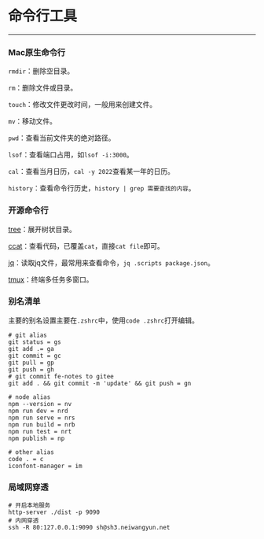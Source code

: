 # 命令行工具

------

### Mac原生命令行

`rmdir`：删除空目录。

`rm`：删除文件或目录。

`touch`：修改文件更改时间，一般用来创建文件。

`mv`：移动文件。

`pwd`：查看当前文件夹的绝对路径。

`lsof`：查看端口占用，如`lsof -i:3000`。

`cal`：查看当月日历，`cal -y 2022`查看某一年的日历。

`history`：查看命令行历史，`history | grep 需要查找的内容`。



### 开源命令行

[tree](https://github.com/owenthereal/ccat)：展开树状目录。

[ccat](https://github.com/owenthereal/ccat)：查看代码，已覆盖`cat`，直接`cat file`即可。

[jq](https://github.com/owenthereal/ccat)：读取jq文件，最常用来查看命令，`jq .scripts package.json`。

[tmux](https://github.com/tmux/tmux)：终端多任务多窗口。



### 别名清单

主要的别名设置主要在`.zshrc`中，使用`code .zshrc`打开编辑。

```shell
# git alias
git status = gs
git add .= ga
git commit = gc
git pull = gp
git push = gh
# git commit fe-notes to gitee
git add . && git commit -m 'update' && git push = gn
```

```shell
# node alias
npm --version = nv
npm run dev = nrd
npm run serve = nrs
npm run build = nrb
npm run test = nrt
npm publish = np
```

```shell
# other alias
code . = c
iconfont-manager = im
```



### 局域网穿透

```shell
# 开启本地服务
http-server ./dist -p 9090
# 内网穿透
ssh -R 80:127.0.0.1:9090 sh@sh3.neiwangyun.net
```
